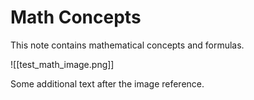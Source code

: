 # Math Concepts

This note contains mathematical concepts and formulas.

![[test_math_image.png]]

Some additional text after the image reference.